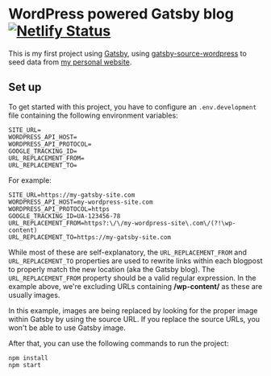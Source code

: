 # WordPress powered Gatsby blog [![Netlify Status](https://api.netlify.com/api/v1/badges/7d74b2f7-8c18-46cc-8d56-477fc30997fd/deploy-status)](https://app.netlify.com/sites/dimitrim/deploys)
This is my first project using [Gatsby](https://www.gatsbyjs.org/), using [gatsby-source-wordpress](https://www.gatsbyjs.org/packages/gatsby-source-wordpress/) to seed data from [my personal website](https://g00glen00b.be/).

## Set up
To get started with this project, you have to configure an `.env.development` file containing the following environment variables:

```env
SITE_URL=
WORDPRESS_API_HOST=
WORDPRESS_API_PROTOCOL=
GOOGLE_TRACKING_ID=
URL_REPLACEMENT_FROM=
URL_REPLACEMENT_TO=
```

For example:

```env
SITE_URL=https://my-gatsby-site.com
WORDPRESS_API_HOST=my-wordpress-site.com
WORDPRESS_API_PROTOCOL=https
GOOGLE_TRACKING_ID=UA-123456-78
URL_REPLACEMENT_FROM=https?:\/\/my-wordpress-site\.com\/(?!\wp-content)
URL_REPLACEMENT_TO=https://my-gatsby-site.com
```

While most of these are self-explanatory, the `URL_REPLACEMENT_FROM` and `URL_REPLACEMENT_TO` properties are used to rewrite links within each blogpost to properly match the new location (aka the Gatsby blog). The `URL_REPLACEMENT_FROM` property should be a valid regular expression. In the example above, we're excluding URLs containing **/wp-content/** as these are usually images.

In this example, images are being replaced by looking for the proper image within Gatsby by using the source URL. If you replace the source URLs, you won't be able to use Gatsby image.

After that, you can use the following commands to run the project:

```shell
npm install
npm start
```
